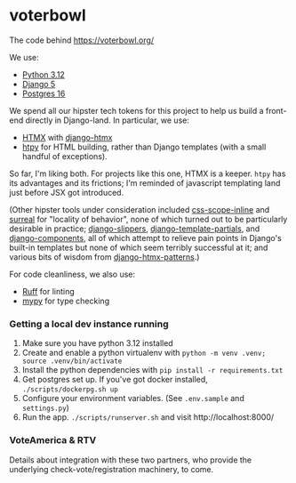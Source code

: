 # voterbowl

The code behind https://voterbowl.org/

We use:

- [Python 3.12](https://www.python.org/)
- [Django 5](https://www.djangoproject.com/)
- [Postgres 16](https://www.postgresql.org/)

We spend all our hipster tech tokens for this project to help us build a front-end directly in Django-land. In particular, we use:

- [HTMX](https://htmx.org/) with [django-htmx](https://github.com/adamchainz/django-htmx)
- [htpy](https://htpy.dev/) for HTML building, rather than Django templates (with a small handful of exceptions).

So far, I'm liking both. For projects like this one, HTMX is a keeper. `htpy` has its advantages and its frictions; I'm reminded of javascript templating land just before JSX got introduced.

(Other hipster tools under consideration included [css-scope-inline](https://github.com/gnat/css-scope-inline) and [surreal](https://github.com/gnat/surreal?tab=readme-ov-file) for "locality of behavior", none of which turned out to be particularly desirable in practice; [django-slippers](https://github.com/mixxorz/slippers), [django-template-partials](https://github.com/carltongibson/django-template-partials), and [django-components](https://github.com/EmilStenstrom/django-components), all of which attempt to relieve pain points in Django's built-in templates but none of which seem terribly successful at it; and various bits of wisdom from [django-htmx-patterns](https://github.com/spookylukey/django-htmx-patterns/).)

For code cleanliness, we also use:

- [Ruff](https://github.com/astral-sh/ruff) for linting
- [mypy](https://mypy-lang.org/) for type checking

### Getting a local dev instance running

1. Make sure you have python 3.12 installed
1. Create and enable a python virtualenv with `python -m venv .venv; source .venv/bin/activate`
1. Install the python dependencies with `pip install -r requirements.txt`
1. Get postgres set up. If you've got docker installed, `./scripts/dockerpg.sh up`
1. Configure your environment variables. (See `.env.sample` and `settings.py`)
1. Run the app. `./scripts/runserver.sh` and visit http://localhost:8000/

### VoteAmerica & RTV

Details about integration with these two partners, who provide the underlying check-vote/registration machinery, to come.
